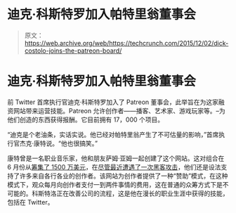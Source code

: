 # 迪克·科斯特罗加入帕特里翁董事会

> 原文：<https://web.archive.org/web/https://techcrunch.com/2015/12/02/dick-costolo-joins-the-patreon-board/>

# 迪克·科斯特罗加入帕特里翁董事会

前 Twitter 首席执行官迪克·科斯特罗加入了 Patreon 董事会，此举旨在为这家融资网站带来运营技能。Patreon 允许创作者——播客、艺术家、游戏玩家等。–为他们创造的东西获得报酬。它目前拥有 17，000 个项目。

“迪克是个老油条，实话实说。他已经对帕特里翁产生了不可估量的影响，”首席执行官杰克·康特说。“他也很搞笑。”

康特曾是一名职业音乐家，他和朋友萨姆·亚姆一起创建了这个网站。这对组合在 6 月份从[筹集了 1500 万美元](https://web.archive.org/web/20230323163339/https://techcrunch.com/2014/06/23/patreon-raises-15-million-series-a-revamps-site-to-showcase-artist-content/)，在[尽管最近遭遇了一次黑客攻击](https://web.archive.org/web/20230323163339/https://techcrunch.com/2015/10/05/patreon-hacked-gigabytes-of-data-and-code-leaked/)，他们还是设法支持了许多来自各行各业的创作者。该网站为创作者提供了一种“赞助”模式，在这种模式下，观众每月向创作者支付一到两件事情的费用，这在普通的众筹方式下是不可能的。科斯特洛正在改善公司的流程，这是他在漫长的职业生涯中获得的技能，包括在 Twitter。